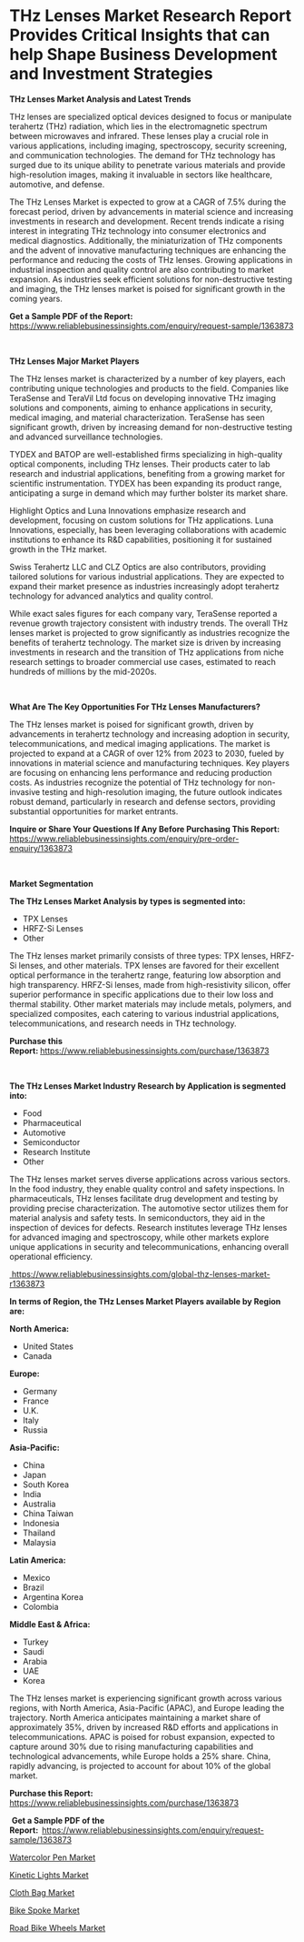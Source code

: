 <p><h1>THz Lenses Market Research Report Provides Critical Insights that can help Shape Business Development and Investment Strategies</h1></p><p><strong>THz Lenses Market Analysis and Latest Trends</strong></p>
<p><p>THz lenses are specialized optical devices designed to focus or manipulate terahertz (THz) radiation, which lies in the electromagnetic spectrum between microwaves and infrared. These lenses play a crucial role in various applications, including imaging, spectroscopy, security screening, and communication technologies. The demand for THz technology has surged due to its unique ability to penetrate various materials and provide high-resolution images, making it invaluable in sectors like healthcare, automotive, and defense.</p><p>The THz Lenses Market is expected to grow at a CAGR of 7.5% during the forecast period, driven by advancements in material science and increasing investments in research and development. Recent trends indicate a rising interest in integrating THz technology into consumer electronics and medical diagnostics. Additionally, the miniaturization of THz components and the advent of innovative manufacturing techniques are enhancing the performance and reducing the costs of THz lenses. Growing applications in industrial inspection and quality control are also contributing to market expansion. As industries seek efficient solutions for non-destructive testing and imaging, the THz lenses market is poised for significant growth in the coming years.</p></p>
<p><strong>Get a Sample PDF of the Report:&nbsp;</strong> <a href="https://www.reliablebusinessinsights.com/enquiry/request-sample/1363873?utm_campaign=118&utm_medium=2&utm_source=Github&utm_content=ia&utm_term=07022025&utm_id=thz-lenses">https://www.reliablebusinessinsights.com/enquiry/request-sample/1363873</a></p>
<p>&nbsp;</p>
<p><strong>THz Lenses Major Market Players</strong></p>
<p><p>The THz lenses market is characterized by a number of key players, each contributing unique technologies and products to the field. Companies like TeraSense and TeraVil Ltd focus on developing innovative THz imaging solutions and components, aiming to enhance applications in security, medical imaging, and material characterization. TeraSense has seen significant growth, driven by increasing demand for non-destructive testing and advanced surveillance technologies.</p><p>TYDEX and BATOP are well-established firms specializing in high-quality optical components, including THz lenses. Their products cater to lab research and industrial applications, benefiting from a growing market for scientific instrumentation. TYDEX has been expanding its product range, anticipating a surge in demand which may further bolster its market share.</p><p>Highlight Optics and Luna Innovations emphasize research and development, focusing on custom solutions for THz applications. Luna Innovations, especially, has been leveraging collaborations with academic institutions to enhance its R&D capabilities, positioning it for sustained growth in the THz market.</p><p>Swiss Terahertz LLC and CLZ Optics are also contributors, providing tailored solutions for various industrial applications. They are expected to expand their market presence as industries increasingly adopt terahertz technology for advanced analytics and quality control.</p><p>While exact sales figures for each company vary, TeraSense reported a revenue growth trajectory consistent with industry trends. The overall THz lenses market is projected to grow significantly as industries recognize the benefits of terahertz technology. The market size is driven by increasing investments in research and the transition of THz applications from niche research settings to broader commercial use cases, estimated to reach hundreds of millions by the mid-2020s.</p></p>
<p>&nbsp;</p>
<p><strong>What Are The Key Opportunities For THz Lenses Manufacturers?</strong></p>
<p><p>The THz lenses market is poised for significant growth, driven by advancements in terahertz technology and increasing adoption in security, telecommunications, and medical imaging applications. The market is projected to expand at a CAGR of over 12% from 2023 to 2030, fueled by innovations in material science and manufacturing techniques. Key players are focusing on enhancing lens performance and reducing production costs. As industries recognize the potential of THz technology for non-invasive testing and high-resolution imaging, the future outlook indicates robust demand, particularly in research and defense sectors, providing substantial opportunities for market entrants.</p></p>
<p><strong>Inquire or Share Your Questions If Any Before Purchasing This Report:</strong> <a href="https://www.reliablebusinessinsights.com/enquiry/pre-order-enquiry/1363873?utm_campaign=118&utm_medium=2&utm_source=Github&utm_content=ia&utm_term=07022025&utm_id=thz-lenses">https://www.reliablebusinessinsights.com/enquiry/pre-order-enquiry/1363873</a></p>
<p>&nbsp;</p>
<p><strong>Market Segmentation</strong></p>
<p><strong>The THz Lenses Market Analysis by types is segmented into:</strong></p>
<p><ul><li>TPX Lenses</li><li>HRFZ-Si Lenses</li><li>Other</li></ul></p>
<p><p>The THz lenses market primarily consists of three types: TPX lenses, HRFZ-Si lenses, and other materials. TPX lenses are favored for their excellent optical performance in the terahertz range, featuring low absorption and high transparency. HRFZ-Si lenses, made from high-resistivity silicon, offer superior performance in specific applications due to their low loss and thermal stability. Other market materials may include metals, polymers, and specialized composites, each catering to various industrial applications, telecommunications, and research needs in THz technology.</p></p>
<p><strong>Purchase this Report:&nbsp;</strong><a href="https://www.reliablebusinessinsights.com/purchase/1363873?utm_campaign=118&utm_medium=2&utm_source=Github&utm_content=ia&utm_term=07022025&utm_id=thz-lenses">https://www.reliablebusinessinsights.com/purchase/1363873</a></p>
<p>&nbsp;</p>
<p><strong>The THz Lenses Market Industry Research by Application is segmented into:</strong></p>
<p><ul><li>Food</li><li>Pharmaceutical</li><li>Automotive</li><li>Semiconductor</li><li>Research Institute</li><li>Other</li></ul></p>
<p><p>The THz lenses market serves diverse applications across various sectors. In the food industry, they enable quality control and safety inspections. In pharmaceuticals, THz lenses facilitate drug development and testing by providing precise characterization. The automotive sector utilizes them for material analysis and safety tests. In semiconductors, they aid in the inspection of devices for defects. Research institutes leverage THz lenses for advanced imaging and spectroscopy, while other markets explore unique applications in security and telecommunications, enhancing overall operational efficiency.</p></p>
<p><a href="https://www.reliablebusinessinsights.com/global-thz-lenses-market-r1363873?utm_campaign=118&utm_medium=2&utm_source=Github&utm_content=ia&utm_term=07022025&utm_id=thz-lenses">&nbsp;https://www.reliablebusinessinsights.com/global-thz-lenses-market-r1363873</a></p>
<p><strong>In terms of Region, the THz Lenses Market Players available by Region are:</strong></p>
<p>
    <p> <strong> North America: </strong>
        <ul>
            <li>United States</li>
            <li>Canada</li>
        </ul>
        </p> 
    <p> <strong> Europe: </strong>
        <ul>
            <li>Germany</li>
            <li>France</li>
            <li>U.K.</li>
            <li>Italy</li>
            <li>Russia</li>
        </ul>
        </p> 
    <p> <strong> Asia-Pacific: </strong>
        <ul>
            <li>China</li>
            <li>Japan</li>
            <li>South Korea</li>
            <li>India</li>
            <li>Australia</li>
            <li>China Taiwan</li>
            <li>Indonesia</li>
            <li>Thailand</li>
            <li>Malaysia</li>
        </ul>
        </p> 
    <p> <strong> Latin America: </strong>
        <ul>
            <li>Mexico</li>
            <li>Brazil</li>
            <li>Argentina Korea</li>
            <li>Colombia</li>
        </ul>
        </p> 
    <p> <strong> Middle East & Africa: </strong>
        <ul>
            <li>Turkey</li>
            <li>Saudi</li>
            <li>Arabia</li>
            <li>UAE</li>
            <li>Korea</li>
        </ul>
    </p>
    </p>
<p><p>The THz lenses market is experiencing significant growth across various regions, with North America, Asia-Pacific (APAC), and Europe leading the trajectory. North America anticipates maintaining a market share of approximately 35%, driven by increased R&D efforts and applications in telecommunications. APAC is poised for robust expansion, expected to capture around 30% due to rising manufacturing capabilities and technological advancements, while Europe holds a 25% share. China, rapidly advancing, is projected to account for about 10% of the global market.</p></p>
<p><strong>Purchase this Report: </strong><a href="https://www.reliablebusinessinsights.com/purchase/1363873?utm_campaign=118&utm_medium=2&utm_source=Github&utm_content=ia&utm_term=07022025&utm_id=thz-lenses">https://www.reliablebusinessinsights.com/purchase/1363873</a></p>
<p>&nbsp;<strong>Get a Sample PDF of the Report:&nbsp;&nbsp;</strong><a href="https://www.reliablebusinessinsights.com/enquiry/request-sample/1363873?utm_campaign=118&utm_medium=2&utm_source=Github&utm_content=ia&utm_term=07022025&utm_id=thz-lenses">https://www.reliablebusinessinsights.com/enquiry/request-sample/1363873</a></p>
<p><strong></strong></p>
<p><p><a href="https://github.com/itayjedhe/Market-Research-Report-List-1/blob/main/watercolor-pen-market.md?utm_campaign=118&utm_medium=2&utm_source=Github&utm_content=ia&utm_term=07022025&utm_id=thz-lenses">Watercolor Pen Market</a></p><p><a href="https://github.com/sandoyjonet/Market-Research-Report-List-1/blob/main/kinetic-lights-market.md?utm_campaign=118&utm_medium=2&utm_source=Github&utm_content=ia&utm_term=07022025&utm_id=thz-lenses">Kinetic Lights Market</a></p><p><a href="https://github.com/aksayvoogdt/Market-Research-Report-List-1/blob/main/cloth-bag-market.md?utm_campaign=118&utm_medium=2&utm_source=Github&utm_content=ia&utm_term=07022025&utm_id=thz-lenses">Cloth Bag Market</a></p><p><a href="https://github.com/celpabembes/Market-Research-Report-List-1/blob/main/bike-spoke-market.md?utm_campaign=118&utm_medium=2&utm_source=Github&utm_content=ia&utm_term=07022025&utm_id=thz-lenses">Bike Spoke Market</a></p><p><a href="https://github.com/voetzeszuh/Market-Research-Report-List-1/blob/main/road-bike-wheels-market.md?utm_campaign=118&utm_medium=2&utm_source=Github&utm_content=ia&utm_term=07022025&utm_id=thz-lenses">Road Bike Wheels Market</a></p></p>